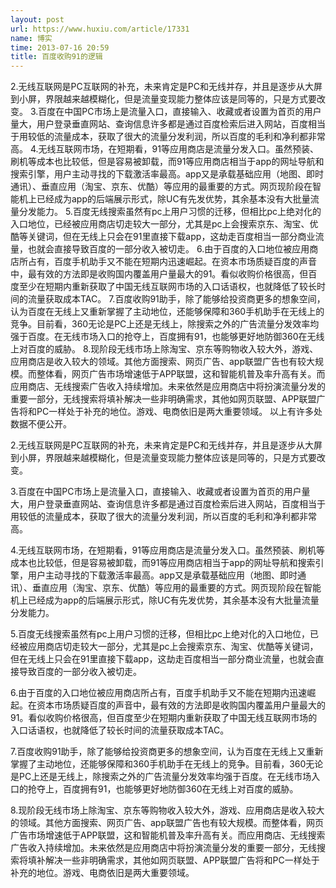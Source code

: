 ```yaml
---
layout: post
url: https://www.huxiu.com/article/17331
name: 博实
time: 2013-07-16 20:59
title: 百度收购91的逻辑
---
```

2.无线互联网是PC互联网的补充，未来肯定是PC和无线并存，并且是逐步从大屏到小屏，界限越来越模糊化，但是流量变现能力整体应该是同等的，只是方式要改变。 3.百度在中国PC市场上是流量入口，直接输入、收藏或者设置为首页的用户量大，用户登录垂直网站、查询信息许多都是通过百度检索后进入网站，百度相当于用较低的流量成本，获取了很大的流量分发利润，所以百度的毛利和净利都非常高。 4.无线互联网市场，在短期看，91等应用商店是流量分发入口。虽然预装、刷机等成本也比较低，但是容易被卸载，而91等应用商店相当于app的网址导航和搜索引擎，用户主动寻找的下载激活率最高。app又是承载基础应用（地图、即时通讯）、垂直应用（淘宝、京东、优酷）等应用的最重要的方式。网页现阶段在智能机上已经成为app的后端展示形式，除UC有先发优势，其余基本没有大批量流量分发能力。 5.百度无线搜索虽然有pc上用户习惯的迁移，但相比pc上绝对化的入口地位，已经被应用商店切走较大一部分，尤其是pc上会搜索京东、淘宝、优酷等关键词，但在无线上只会在91里直接下载app，这劫走百度相当一部分商业流量，也就会直接导致百度的一部分收入被切走。 6.由于百度的入口地位被应用商店所占有，百度手机助手又不能在短期内迅速崛起。在资本市场质疑百度的声音中，最有效的方法即是收购国内覆盖用户量最大的91。看似收购价格很高，但百度至少在短期内重新获取了中国无线互联网市场的入口话语权，也就降低了较长时间的流量获取成本TAC。 7.百度收购91助手，除了能够给投资商更多的想象空间，认为百度在无线上又重新掌握了主动地位，还能够保障和360手机助手在无线上的竞争。目前看，360无论是PC上还是无线上，除搜索之外的广告流量分发效率均强于百度。在无线市场入口的抢夺上，百度拥有91，也能够更好地防御360在无线上对百度的威胁。 8.现阶段无线市场上除淘宝、京东等购物收入较大外，游戏、应用商店是收入较大的领域。其他方面搜索、网页广告、app联盟广告也有较大规模。而整体看，网页广告市场增速低于APP联盟，这和智能机普及率升高有关。而应用商店、无线搜索广告收入持续增加。未来依然是应用商店中将扮演流量分发的重要一部分，无线搜索将填补解决一些非明确需求，其他如网页联盟、APP联盟广告将和PC一样处于补充的地位。游戏、电商依旧是两大重要领域。 以上有许多处数据不便公开。

2.无线互联网是PC互联网的补充，未来肯定是PC和无线并存，并且是逐步从大屏到小屏，界限越来越模糊化，但是流量变现能力整体应该是同等的，只是方式要改变。

3.百度在中国PC市场上是流量入口，直接输入、收藏或者设置为首页的用户量大，用户登录垂直网站、查询信息许多都是通过百度检索后进入网站，百度相当于用较低的流量成本，获取了很大的流量分发利润，所以百度的毛利和净利都非常高。

4.无线互联网市场，在短期看，91等应用商店是流量分发入口。虽然预装、刷机等成本也比较低，但是容易被卸载，而91等应用商店相当于app的网址导航和搜索引擎，用户主动寻找的下载激活率最高。app又是承载基础应用（地图、即时通讯）、垂直应用（淘宝、京东、优酷）等应用的最重要的方式。网页现阶段在智能机上已经成为app的后端展示形式，除UC有先发优势，其余基本没有大批量流量分发能力。

5.百度无线搜索虽然有pc上用户习惯的迁移，但相比pc上绝对化的入口地位，已经被应用商店切走较大一部分，尤其是pc上会搜索京东、淘宝、优酷等关键词，但在无线上只会在91里直接下载app，这劫走百度相当一部分商业流量，也就会直接导致百度的一部分收入被切走。

6.由于百度的入口地位被应用商店所占有，百度手机助手又不能在短期内迅速崛起。在资本市场质疑百度的声音中，最有效的方法即是收购国内覆盖用户量最大的91。看似收购价格很高，但百度至少在短期内重新获取了中国无线互联网市场的入口话语权，也就降低了较长时间的流量获取成本TAC。

7.百度收购91助手，除了能够给投资商更多的想象空间，认为百度在无线上又重新掌握了主动地位，还能够保障和360手机助手在无线上的竞争。目前看，360无论是PC上还是无线上，除搜索之外的广告流量分发效率均强于百度。在无线市场入口的抢夺上，百度拥有91，也能够更好地防御360在无线上对百度的威胁。

8.现阶段无线市场上除淘宝、京东等购物收入较大外，游戏、应用商店是收入较大的领域。其他方面搜索、网页广告、app联盟广告也有较大规模。而整体看，网页广告市场增速低于APP联盟，这和智能机普及率升高有关。而应用商店、无线搜索广告收入持续增加。未来依然是应用商店中将扮演流量分发的重要一部分，无线搜索将填补解决一些非明确需求，其他如网页联盟、APP联盟广告将和PC一样处于补充的地位。游戏、电商依旧是两大重要领域。

